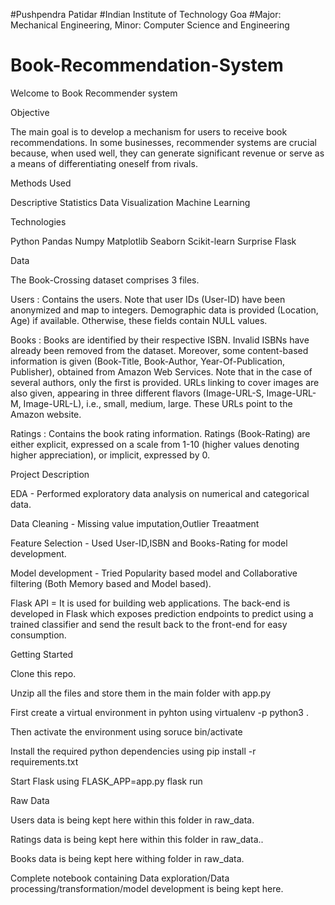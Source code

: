 #Pushpendra Patidar
#Indian Institute of Technology Goa
#Major: Mechanical Engineering, Minor: Computer Science and Engineering

# Book-Recommendation-System
Welcome to Book Recommender system 

Objective

The main goal is to develop a mechanism for users to receive book recommendations. In some businesses, recommender systems are crucial because, when used well, they can generate significant revenue or serve as a means of differentiating oneself from rivals.

Methods Used

Descriptive Statistics Data Visualization Machine Learning

Technologies

Python Pandas Numpy Matplotlib Seaborn Scikit-learn Surprise Flask

Data

The Book-Crossing dataset comprises 3 files.

Users : Contains the users. Note that user IDs (User-ID) have been anonymized and map to integers. Demographic data is provided (Location, Age) if available. Otherwise, these fields contain NULL values.

Books : Books are identified by their respective ISBN. Invalid ISBNs have already been removed from the dataset. Moreover, some content-based information is given (Book-Title, Book-Author, Year-Of-Publication, Publisher), obtained from Amazon Web Services. Note that in the case of several authors, only the first is provided. URLs linking to cover images are also given, appearing in three different flavors (Image-URL-S, Image-URL-M, Image-URL-L), i.e., small, medium, large. These URLs point to the Amazon website.

Ratings : Contains the book rating information. Ratings (Book-Rating) are either explicit, expressed on a scale from 1-10 (higher values denoting higher appreciation), or implicit, expressed by 0.

Project Description

EDA - Performed exploratory data analysis on numerical and categorical data.

Data Cleaning - Missing value imputation,Outlier Treaatment

Feature Selection - Used User-ID,ISBN and Books-Rating for model development.

Model development - Tried Popularity based model and Collaborative filtering (Both Memory based and Model based).

Flask API = It is used for building web applications. The back-end is developed in Flask which exposes prediction endpoints to predict using a trained classifier and send the result back to the front-end for easy consumption.


Getting Started

Clone this repo.

Unzip all the files and store them in the main folder with app.py

First create a virtual environment in pyhton using 
virtualenv -p python3 .

Then activate the environment using 
soruce bin/activate

Install the required python dependencies using 
pip install -r requirements.txt

Start Flask using 
FLASK_APP=app.py flask run


Raw Data

Users data is being kept here within this folder in raw_data.

Ratings data is being kept here within this folder in raw_data..

Books data is being kept here withing folder in raw_data.

Complete notebook containing Data exploration/Data processing/transformation/model development is being kept here.
